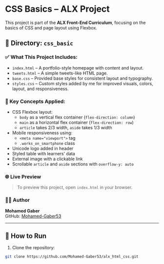 # CSS Basics – ALX Project

This project is part of the **ALX Front-End Curriculum**, focusing on the basics of CSS and page layout using Flexbox.

## 📁 Directory: `css_basic`

### ✅ What This Project Includes:

- `index.html` – A portfolio-style homepage with content and layout.
- `tweets.html` – A simple tweets-like HTML page.
- `base.css` – Provided base styles for consistent layout and typography.
- `styles.css` – Custom styles added by me for improved visuals, colors, layout, and responsiveness.

### 🧠 Key Concepts Applied:

- CSS Flexbox layout:
  - `body` as a vertical flex container (`flex-direction: column`)
  - `main` as a horizontal flex container (`flex-direction: row`)
  - `article` takes 2/3 width, `aside` takes 1/3 width
- Mobile responsiveness using:
  - `<meta name="viewport">` tag
  - `.works_on_smartphone` class
- Unicode logo added in header
- Styled table with learners' data
- External image with a clickable link
- Scrollable `article` and `aside` sections with `overflow-y: auto`

### 🌐 Live Preview

> To preview this project, open `index.html` in your browser.

### 🧑‍💻 Author

**Mohamed Gaber**  
GitHub: [Mohamed-Gaber53](https://github.com/Mohamed-Gaber53)

---

## 🚀 How to Run

1. Clone the repository:
```bash
git clone https://github.com/Mohamed-Gaber53/alx_html_css.git
